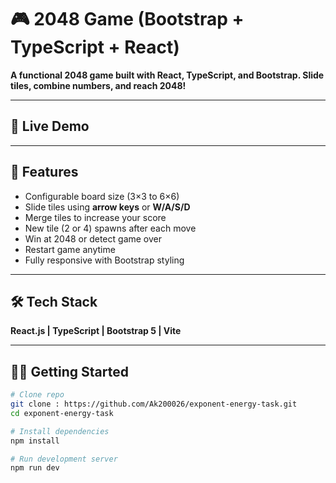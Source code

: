 # 🎮 2048 Game (Bootstrap + TypeScript + React)

**A functional 2048 game built with React, TypeScript, and Bootstrap. Slide tiles, combine numbers, and reach 2048!**

---

## 🚀 Live Demo

[View Live Game]:https://exponent-energy-task.vercel.app/

---

## 📌 Features
- Configurable board size (3×3 to 6×6)  
- Slide tiles using **arrow keys** or **W/A/S/D**  
- Merge tiles to increase your score  
- New tile (2 or 4) spawns after each move  
- Win at 2048 or detect game over  
- Restart game anytime  
- Fully responsive with Bootstrap styling  

---

## 🛠 Tech Stack
**React.js | TypeScript | Bootstrap 5 | Vite**

---

## 🧑‍💻 Getting Started
```bash
# Clone repo
git clone : https://github.com/Ak200026/exponent-energy-task.git
cd exponent-energy-task

# Install dependencies
npm install

# Run development server
npm run dev
